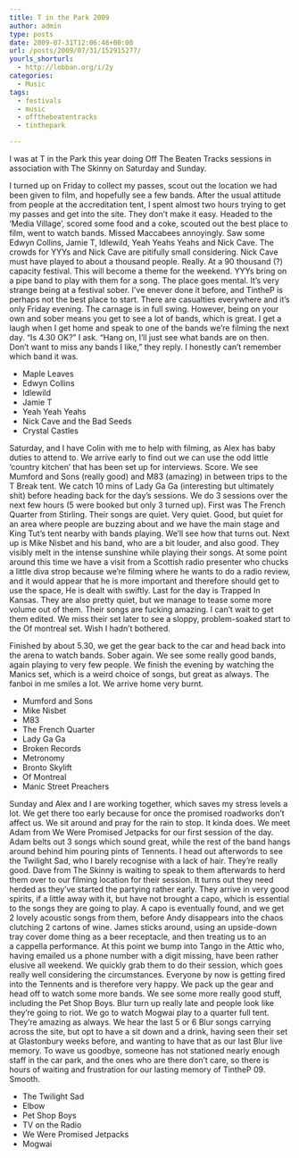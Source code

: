 ```yaml
---
title: T in the Park 2009
author: admin
type: posts
date: 2009-07-31T12:06:48+00:00
url: /posts/2009/07/31/152915277/
yourls_shorturl:
  - http://lobban.org/i/2y
categories:
  - Music
tags:
  - festivals
  - music
  - offthebeatentracks
  - tinthepark

---
```

I was at T in the Park this year doing Off The Beaten Tracks sessions in association with The Skinny on Saturday and Sunday.

I turned up on Friday to collect my passes, scout out the location we had been given to film, and hopefully see a few bands. After the usual attitude from people at the accreditation tent, I spent almost two hours trying to get my passes and get into the site. They don&#8217;t make it easy. Headed to the &#8216;Media Village&#8217;, scored some food and a coke, scouted out the best place to film, went to watch bands. Missed Maccabees annoyingly. Saw some Edwyn Collins, Jamie T, Idlewild, Yeah Yeahs Yeahs and Nick Cave. The crowds for YYYs and Nick Cave are pitifully small considering. Nick Cave must have played to about a thousand people. Really. At a 90 thousand (?) capacity festival. This will become a theme for the weekend. YYYs bring on a pipe band to play with them for a song. The place goes mental. It&#8217;s very strange being at a festival sober. I&#8217;ve enever done it before, and TintheP is perhaps not the best place to start. There are casualties everywhere and it&#8217;s only Friday evening. The carnage is in full swing. However, being on your own and sober means you get to see a lot of bands, which is great. I get a laugh when I get home and speak to one of the bands we&#8217;re filming the next day. &#8220;Is 4.30 OK?&#8221; I ask. &#8220;Hang on, I&#8217;ll just see what bands are on then. Don&#8217;t want to miss any bands I like,&#8221; they reply. I honestly can&#8217;t remember which band it was.

  * Maple Leaves
  * Edwyn Collins
  * Idlewild
  * Jamie T
  * Yeah Yeah Yeahs
  * Nick Cave and the Bad Seeds
  * Crystal Castles

Saturday, and I have Colin with me to help with filming, as Alex has baby duties to attend to. We arrive early to find out we can use the odd little &#8216;country kitchen&#8217; that has been set up for interviews. Score. We see Mumford and Sons (really good) and M83 (amazing) in between trips to the T Break tent. We catch 10 mins of Lady Ga Ga (interesting but ultimately shit) before heading back for the day&#8217;s sessions. We do 3 sessions over the next few hours (5 were booked but only 3 turned up). First was The French Quarter from Stirling. Their songs are quiet. Very quiet. Good, but quiet for an area where people are buzzing about and we have the main stage and King Tut&#8217;s tent nearby with bands playing. We&#8217;ll see how that turns out. Next up is Mike Nisbet and his band, who are a bit louder, and also good. They visibly melt in the intense sunshine while playing their songs. At some point around this time we have a visit from a Scottish radio presenter who chucks a little diva strop because we&#8217;re filming where he wants to do a radio review, and it would appear that he is more important and therefore should get to use the space, He is dealt with swiftly. Last for the day is Trapped In Kansas. They are also pretty quiet, but we manage to tease some more volume out of them. Their songs are fucking amazing. I can&#8217;t wait to get them edited. We miss their set later to see a sloppy, problem-soaked start to the Of montreal set. Wish I hadn&#8217;t bothered.

Finished by about 5.30, we get the gear back to the car and head back into the arena to watch bands. Sober again. We see some really good bands, again playing to very few people. We finish the evening by watching the Manics set, which is a weird choice of songs, but great as always. The fanboi in me smiles a lot. We arrive home very burnt.

  * Mumford and Sons
  * Mike Nisbet
  * M83
  * The French Quarter
  * Lady Ga Ga
  * Broken Records
  * Metronomy
  * Bronto Skylift
  * Of Montreal
  * Manic Street Preachers

Sunday and Alex and I are working together, which saves my stress levels a lot. We get there too early because for once the promised roadworks don&#8217;t affect us. We sit around and pray for the rain to stop. It kinda does. We meet Adam from We Were Promised Jetpacks for our first session of the day. Adam belts out 3 songs which sound great, while the rest of the band hangs around behind him pouring pints of Tennents. I head out afterwords to see the Twilight Sad, who I barely recognise with a lack of hair. They&#8217;re really good. Dave from The Skinny is waiting to speak to them afterwards to herd them over to our filming location for their session. It turns out they need herded as they&#8217;ve started the partying rather early. They arrive in very good spirits, if a little away with it, but have not brought a capo, which is essential to the songs they are going to play. A capo is eventually found, and we get 2 lovely acoustic songs from them, before Andy disappears into the chaos clutching 2 cartons of wine. James sticks around, using an upside-down tray cover dome thing as a beer receptacle, and then treating us to an a cappella performance. At this point we bump into Tango in the Attic who, having emailed us a phone number with a digit missing, have been rather elusive all weekend. We quickly grab them to do their session, which goes really well considering the circumstances. Everyone by now is getting fired into the Tennents and is therefore very happy. We pack up the gear and head off to watch some more bands. We see some more really good stuff, including the Pet Shop Boys. Blur turn up really late and people look like they&#8217;re going to riot. We go to watch Mogwai play to a quarter full tent. They&#8217;re amazing as always. We hear the last 5 or 6 Blur songs carrying across the site, but opt to have a sit down and a drink, having seen their set at Glastonbury weeks before, and wanting to have that as our last Blur live memory. To wave us goodbye, someone has not stationed nearly enough staff in the car park, and the ones who are there don&#8217;t care, so there is hours of waiting and frustration for our lasting memory of TintheP 09. Smooth.

  * The Twilight Sad
  * Elbow
  * Pet Shop Boys
  * TV on the Radio
  * We Were Promised Jetpacks
  * Mogwai